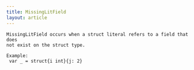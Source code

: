 ```yaml
---
title: MissingLitField
layout: article
---
```

<!-- Copyright 2023 The Go Authors. All rights reserved.
     Use of this source code is governed by a BSD-style
     license that can be found in the LICENSE file. -->

<!-- Code generated by generrordocs.go; DO NOT EDIT. -->

```
MissingLitField occurs when a struct literal refers to a field that does
not exist on the struct type.

Example:
 var _ = struct{i int}{j: 2}
```

